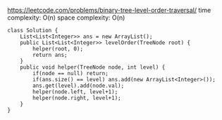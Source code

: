 https://leetcode.com/problems/binary-tree-level-order-traversal/
time complexity: O(n)
space complexity: O(n)
```
class Solution {
    List<List<Integer>> ans = new ArrayList();
    public List<List<Integer>> levelOrder(TreeNode root) {
        helper(root, 0);
        return ans;
    }
    public void helper(TreeNode node, int level) {
        if(node == null) return;
        if(ans.size() == level) ans.add(new ArrayList<Integer>());
        ans.get(level).add(node.val);
        helper(node.left, level+1);
        helper(node.right, level+1);
    }
}
```